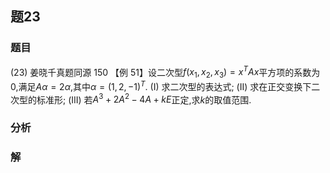 ## 题23
### 题目
(23) 姜晓千真题同源 150 
【例 51】设二次型$f( {{x}_{1},{x}_{2},{x}_{3}})  = {x}^{T}{Ax}$平方项的系数为 0,满足${A\alpha } = {2\alpha }$,其中$\alpha  = {( 1,2, - 1) }^{T}$.
(I) 求二次型的表达式;
(II) 求在正交变换下二次型的标准形;
(III) 若${A}^{3} + 2{A}^{2} - {4A} + {kE}$正定,求$k$的取值范围.
### 分析

### 解